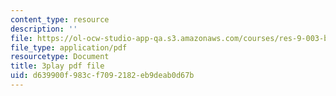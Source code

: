 ```yaml
---
content_type: resource
description: ''
file: https://ol-ocw-studio-app-qa.s3.amazonaws.com/courses/res-9-003-brains-minds-and-machines-summer-course-summer-2015/d639900f983cf7092182eb9deab0d67b_IeD8VXfqPyQ.pdf
file_type: application/pdf
resourcetype: Document
title: 3play pdf file
uid: d639900f-983c-f709-2182-eb9deab0d67b
---
```

